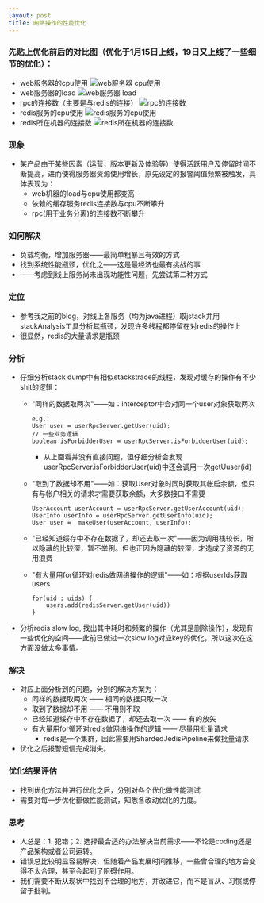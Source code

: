 ```yaml
---
layout: post 
title: 网络操作的性能优化
---
```


### 先贴上优化前后的对比图（优化于1月15日上线，19日又上线了一些细节的优化）：
 * web服务器的cpu使用
 ![web服务器 cpu使用](http://yinxj.qiniudn.com/front.cpu.png)
 * web服务器的load 
 ![web服务器 load](http://yinxj.qiniudn.com/front.load.png)
 * rpc的连接数（主要是与redis的连接） 
 ![rpc的连接数](http://yinxj.qiniudn.com/rpc.tpc.num.png)
 * redis服务的cpu使用
 ![redis服务的cpu使用](http://yinxj.qiniudn.com/redis.cpu.png)
 * redis所在机器的连接数
 ![redis所在机器的连接数](http://yinxj.qiniudn.com/redis.tcp.num.png)

### 现象

* 某产品由于某些因素（运营，版本更新及体验等）使得活跃用户及停留时间不断提高，进而使得服务器资源使用增长，原先设定的报警阈值频繁被触发，具体表现为：
  * web机器的load与cpu使用都变高
  * 依赖的缓存服务redis连接数与cpu不断攀升
  * rpc(用于业务分离)的连接数不断攀升
  
### 如何解决
* 负载均衡，增加服务器——最简单粗暴且有效的方式
* 找到系统性能瓶颈，优化之——这是最经济也最有挑战的事
* ——考虑到线上服务尚未出现功能性问题，先尝试第二种方式

### 定位

* 参考我之前的blog，对线上各服务（均为java进程）取jstack并用stackAnalysis工具分析其瓶颈，发现许多线程都停留在对redis的操作上
* 很显然，redis的大量请求是瓶颈

### 分析
* 仔细分析stack dump中有相似stackstrace的线程，发现对缓存的操作有不少shit的逻辑：
  * "同样的数据取两次"——如：interceptor中会对同一个user对象获取两次
  		
  		e.g.:
  		User user = userRpcServer.getUser(uid);
  		// 一些业务逻辑
  		boolean isForbidderUser = userRpcServer.isForbidderUser(uid);
  		
  	* 从上面看并没有直接问题，但仔细分析会发现userRpcServer.isForbidderUser(uid)中还会调用一次getUuser(id)
  * "取到了数据却不用"——如：获取User对象时同时获取其帐启余额，但只有与帐户相关的请求才需要获取余额，大多数接口不需要
  
  		UserAccount userAccount = userRpcServer.getUserAccount(uid);
  		UserInfo userInfo = userRpcServer.getUserInfo(uid);
  		User user =  makeUser(userAccount, userInfo);
  		
  * "已经知道绥存中不存在数据了，却还去取一次"——因为调用栈较长，所以隐藏的比较深，暂不举例。但也正因为隐藏的较深，才造成了资源的无用浪费
  * "有大量用for循环对redis做网络操作的逻辑"——如：根据userIds获取users
  
  		for(uid : uids) {
  			users.add(redisServer.getUser(uid))
  		}
* 分析redis slow log, 找出其中耗时和频繁的操作（尤其是删除操作），发现有一些优化的空间——此前已做过一次slow log对应key的优化，所以这次在这方面没做太多事情。
  		
  		
### 解决
* 对应上面分析到的问题，分别的解决方案为：
  * 同样的数据取两次 —— 相同的数据只取一次
  * 取到了数据却不用 —— 不用则不取
  * 已经知道绥存中不存在数据了，却还去取一次 —— 有的放矢
  * 有大量用for循环对redis做网络操作的逻辑 —— 尽量用批量请求
    * redis是一个集群，因此需要用ShardedJedisPipeline来做批量请求
* 优化之后报警短信完成消失。

### 优化结果评估
* 找到优化方法并进行优化之后，分别对各个优化做性能测试
* 需要对每一步优化都做性能测试，知悉各改动优化的力度。

### 思考
* 人总是：1. 犯错；2. 选择最合适的办法解决当前需求——不论是coding还是产品架构或者公司运转。
* 错误总比较明显容易解决，但随着产品发展时间推移，一些曾合理的地方会变得不太合理，甚至会起到了阻碍作用。
* 我们需要不断从现状中找到不合理的地方，并改进它，而不是盲从、习惯或停留于批判。
